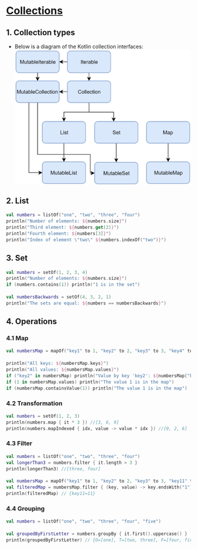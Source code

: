 # [Collections](https://kotlinlang.org/docs/collections-overview.html)

## 1. Collection types
- Below is a diagram of the Kotlin collection interfaces:
![collection interfaces](images/collections-diagram.png)

## 2. List
```kotlin
val numbers = listOf("one", "two", "three", "four")
println("Number of elements: ${numbers.size}")
println("Third element: ${numbers.get(2)}")
println("Fourth element: ${numbers[3]}")
println("Index of element \"two\" ${numbers.indexOf("two")}")
```

## 3. Set
```kotlin
val numbers = setOf(1, 2, 3, 4)
println("Number of elements: ${numbers.size}")
if (numbers.contains(1)) println("1 is in the set")

val numbersBackwards = setOf(4, 3, 2, 1)
println("The sets are equal: ${numbers == numbersBackwards}")
```

## 4. Operations
### 4.1 Map
```kotlin
val numbersMap = mapOf("key1" to 1, "key2" to 2, "key3" to 3, "key4" to 1)

println("All keys: ${numbersMap.keys}")
println("All values: ${numbersMap.values}")
if ("key2" in numbersMap) println("Value by key 'key2': ${numbersMap["key2"]}")    
if (1 in numbersMap.values) println("The value 1 is in the map")
if (numbersMap.containsValue(1)) println("The value 1 is in the map")
```

### 4.2 Transformation
```kotlin
val numbers = setOf(1, 2, 3)
println(numbers.map { it * 3 }) //[3, 6, 9]
println(numbers.mapIndexed { idx, value -> value * idx }) //[0, 2, 6]
```

### 4.3 Filter
```kotlin
val numbers = listOf("one", "two", "three", "four")  
val longerThan3 = numbers.filter { it.length > 3 }
println(longerThan3) //[three, four]

val numbersMap = mapOf("key1" to 1, "key2" to 2, "key3" to 3, "key11" to 11)
val filteredMap = numbersMap.filter { (key, value) -> key.endsWith("1") && value > 10}
println(filteredMap) // {key11=11}
```

### 4.4 Grouping
```kotlin
val numbers = listOf("one", "two", "three", "four", "five")

val groupedByFirstLetter = numbers.groupBy { it.first().uppercase() }
println(groupedByFirstLetter) // {O=[one], T=[two, three], F=[four, five]}
```
